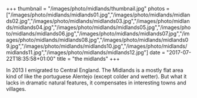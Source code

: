 +++
thumbnail = "/images/photo/midlands/thumbnail.jpg"
photos = ["/images/photo/midlands/midlands01.jpg","/images/photo/midlands/midlands02.jpg","/images/photo/midlands/midlands03.jpg","/images/photo/midlands/midlands04.jpg","/images/photo/midlands/midlands05.jpg","/images/photo/midlands/midlands06.jpg","/images/photo/midlands/midlands07.jpg","/images/photo/midlands/midlands08.jpg","/images/photo/midlands/midlands09.jpg","/images/photo/midlands/midlands10.jpg","/images/photo/midlands/midlands11.jpg","/images/photo/midlands/midlands12.jpg"]
date = "2017-07-22T18:35:58+01:00"
title = "the midlands"
+++

In 2013 I emigrated to Central England. The Midlands is a mostly flat area kind of like the portuguese Alentejo (except colder and wetter). But what it lacks in dramatic natural features, it compensates in interesting towns and villages.  
